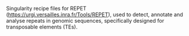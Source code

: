 Singularity recipe files for REPET
(https://urgi.versailles.inra.fr/Tools/REPET), used to detect, annotate and
analyse repeats in genomic sequences, specifically designed for transposable
elements (TEs).
